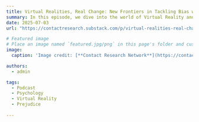 ```yaml
---
title: Virtual Realities, Real Change: New Frontiers in Tackling Bias with VR and Embodiment
summary: In this episode, we dive into the world of Virtual Reality and prejudice reduction. We explore whether embodying a different avatar can truly build empathy, when these immersive experiences might backfire and inadvertently increase bias, how researchers are using VR to tackle real-world problems like hiring discrimination and what the future holds for this powerful technology. The episode features Cassandra Crone and Dr Matilde Tassinari. We learned a lot from them, so we hope you enjoy the conversation as well!
date: 2025-07-03
url: "https://contactresearch.substack.com/p/virtual-realities-real-change-new"

# Featured image
# Place an image named `featured.jpg/png` in this page's folder and customize its options here.
image:
  caption: 'Image credit: [**Contact Research Network**](https://contactresearch.substack.com/)'

authors:
  - admin

tags:
  - Podcast
  - Psychology
  - Virtual Reality
  - Prejudice
  
---
```


